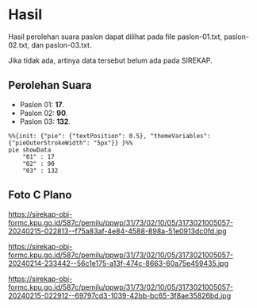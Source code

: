 # Hasil

Hasil perolehan suara paslon dapat dilihat pada file paslon-01.txt, paslon-02.txt, dan paslon-03.txt.

Jika tidak ada, artinya data tersebut belum ada pada SIREKAP.

## Perolehan Suara

 * Paslon 01: **17**.
 * Paslon 02: **90**.
 * Paslon 03: **132**.

```mermaid
%%{init: {"pie": {"textPosition": 0.5}, "themeVariables": {"pieOuterStrokeWidth": "5px"}} }%%
pie showData
    "01" : 17
    "02" : 90
    "03" : 132
```
## Foto C Plano

https://sirekap-obj-formc.kpu.go.id/587c/pemilu/ppwp/31/73/02/10/05/3173021005057-20240215-022813--f75a83af-4e84-4588-898a-51e0913dc0fd.jpg

https://sirekap-obj-formc.kpu.go.id/587c/pemilu/ppwp/31/73/02/10/05/3173021005057-20240214-233442--56c1e175-a13f-474c-8663-60a75e459435.jpg

https://sirekap-obj-formc.kpu.go.id/587c/pemilu/ppwp/31/73/02/10/05/3173021005057-20240215-022912--69797cd3-1039-42bb-bc65-3f8ae35826bd.jpg
